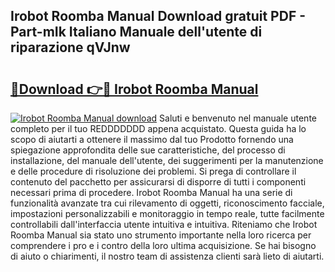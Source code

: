 ## Irobot Roomba Manual Download gratuit PDF - Part-mIk Italiano Manuale dell'utente di riparazione qVJnw

# <h2><a href="http://dffui7w.blite.top/?on=Irobot+Roomba+Manual">🔗Download 👉🔴 Irobot Roomba Manual</a></h2>

[![Irobot Roomba Manual download](https://i.imgur.com/lujVjoI.png)](http://dffui7w.blite.top/?on=Irobot+Roomba+Manual)
Saluti e benvenuto nel manuale utente completo per il tuo REDDDDDDD appena acquistato. Questa guida ha lo scopo di aiutarti a ottenere il massimo dal tuo Prodotto fornendo una spiegazione approfondita delle sue caratteristiche, del processo di installazione, del manuale dell'utente, dei suggerimenti per la manutenzione e delle procedure di risoluzione dei problemi. Si prega di controllare il contenuto del pacchetto per assicurarsi di disporre di tutti i componenti necessari prima di procedere. Irobot Roomba Manual ha una serie di funzionalità avanzate tra cui rilevamento di oggetti, riconoscimento facciale, impostazioni personalizzabili e monitoraggio in tempo reale, tutte facilmente controllabili dall'interfaccia utente intuitiva e intuitiva. Riteniamo che Irobot Roomba Manual sia stato uno strumento importante nella loro ricerca per comprendere i pro e i contro della loro ultima acquisizione. Se hai bisogno di aiuto o chiarimenti, il nostro team di assistenza clienti sarà lieto di aiutarti.
